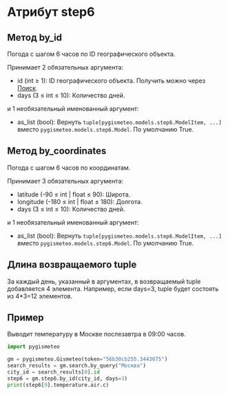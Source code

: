 # Атрибут step6

## Метод by_id

Погода с шагом 6 часов по ID географического объекта.

Принимает 2 обязательных аргумента:

- id (int ≥ 1): ID географического объекта. Получить можно через [Поиск](search.md).
- days (3 ≤ int ≤ 10): Количество дней.

и 1 необязательный именованный аргумент:

- as_list (bool): Вернуть `tuple[pygismeteo.models.step6.ModelItem, ...]` вместо `pygismeteo.models.step6.Model`. По умолчанию True.

## Метод by_coordinates

Погода с шагом 6 часов по координатам.

Принимает 3 обязательных аргумента:

- latitude (-90 ≤ int | float ≤ 90): Широта.
- longitude (-180 ≤ int | float ≤ 180): Долгота.
- days (3 ≤ int ≤ 10): Количество дней.

и 1 необязательный именованный аргумент:

- as_list (bool): Вернуть `tuple[pygismeteo.models.step6.ModelItem, ...]` вместо `pygismeteo.models.step6.Model`. По умолчанию True.

## Длина возвращаемого tuple

За каждый день, указанный в аргументах, в возвращаемый tuple добавляется 4 элемента. Например, если days=3, tuple будет состоять из 4\*3=12 элементов.

## Пример

Выводит температуру в Москве послезавтра в 09:00 часов.

```python
import pygismeteo

gm = pygismeteo.Gismeteo(token="56b30cb255.3443075")
search_results = gm.search.by_query("Москва")
city_id = search_results[0].id
step6 = gm.step6.by_id(city_id, days=3)
print(step6[9].temperature.air.c)
```
